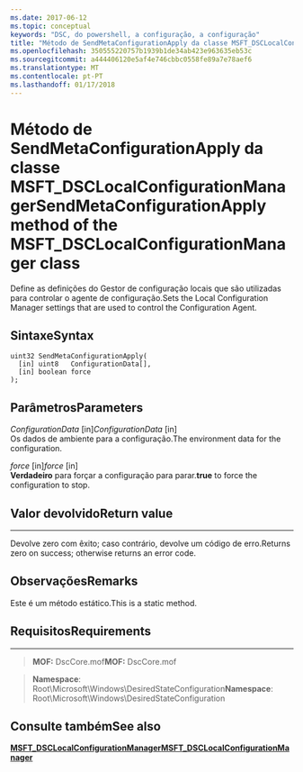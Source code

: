 ```yaml
---
ms.date: 2017-06-12
ms.topic: conceptual
keywords: "DSC, do powershell, a configuração, a configuração"
title: "Método de SendMetaConfigurationApply da classe MSFT_DSCLocalConfigurationManager"
ms.openlocfilehash: 350555220757b1939b1de34ab423e963635eb53c
ms.sourcegitcommit: a444406120e5af4e746cbbc0558fe89a7e78aef6
ms.translationtype: MT
ms.contentlocale: pt-PT
ms.lasthandoff: 01/17/2018
---
```

# <a name="sendmetaconfigurationapply-method-of-the-msftdsclocalconfigurationmanager-class"></a><span data-ttu-id="ffab7-103">Método de SendMetaConfigurationApply da classe MSFT_DSCLocalConfigurationManager</span><span class="sxs-lookup"><span data-stu-id="ffab7-103">SendMetaConfigurationApply method of the MSFT_DSCLocalConfigurationManager class</span></span>

<span data-ttu-id="ffab7-104">Define as definições do Gestor de configuração locais que são utilizadas para controlar o agente de configuração.</span><span class="sxs-lookup"><span data-stu-id="ffab7-104">Sets the Local Configuration Manager settings that are used to control the Configuration Agent.</span></span>

<a name="syntax"></a><span data-ttu-id="ffab7-105">Sintaxe</span><span class="sxs-lookup"><span data-stu-id="ffab7-105">Syntax</span></span>
------

```mof
uint32 SendMetaConfigurationApply(
  [in] uint8   ConfigurationData[],
  [in] boolean force
);
```

<a name="parameters"></a><span data-ttu-id="ffab7-106">Parâmetros</span><span class="sxs-lookup"><span data-stu-id="ffab7-106">Parameters</span></span>
----------

<span data-ttu-id="ffab7-107">*ConfigurationData* \[in\]</span><span class="sxs-lookup"><span data-stu-id="ffab7-107">*ConfigurationData* \[in\]</span></span>  
<span data-ttu-id="ffab7-108">Os dados de ambiente para a configuração.</span><span class="sxs-lookup"><span data-stu-id="ffab7-108">The environment data for the configuration.</span></span>

<span data-ttu-id="ffab7-109">*force* \[in\]</span><span class="sxs-lookup"><span data-stu-id="ffab7-109">*force* \[in\]</span></span>  
<span data-ttu-id="ffab7-110">**Verdadeiro** para forçar a configuração para parar.</span><span class="sxs-lookup"><span data-stu-id="ffab7-110">**true** to force the configuration to stop.</span></span>

## <a name="return-value"></a><span data-ttu-id="ffab7-111">Valor devolvido</span><span class="sxs-lookup"><span data-stu-id="ffab7-111">Return value</span></span>
------------

<span data-ttu-id="ffab7-112">Devolve zero com êxito; caso contrário, devolve um código de erro.</span><span class="sxs-lookup"><span data-stu-id="ffab7-112">Returns zero on success; otherwise returns an error code.</span></span>

## <a name="remarks"></a><span data-ttu-id="ffab7-113">Observações</span><span class="sxs-lookup"><span data-stu-id="ffab7-113">Remarks</span></span>

<span data-ttu-id="ffab7-114">Este é um método estático.</span><span class="sxs-lookup"><span data-stu-id="ffab7-114">This is a static method.</span></span>

## <a name="requirements"></a><span data-ttu-id="ffab7-115">Requisitos</span><span class="sxs-lookup"><span data-stu-id="ffab7-115">Requirements</span></span>
------------
><span data-ttu-id="ffab7-116">**MOF:** DscCore.mof</span><span class="sxs-lookup"><span data-stu-id="ffab7-116">**MOF:** DscCore.mof</span></span>

><span data-ttu-id="ffab7-117">**Namespace**: Root\Microsoft\Windows\DesiredStateConfiguration</span><span class="sxs-lookup"><span data-stu-id="ffab7-117">**Namespace**: Root\Microsoft\Windows\DesiredStateConfiguration</span></span>


## <a name="see-also"></a><span data-ttu-id="ffab7-118">Consulte também</span><span class="sxs-lookup"><span data-stu-id="ffab7-118">See also</span></span>


[<span data-ttu-id="ffab7-119">**MSFT_DSCLocalConfigurationManager**</span><span class="sxs-lookup"><span data-stu-id="ffab7-119">**MSFT_DSCLocalConfigurationManager**</span></span>](msft-dsclocalconfigurationmanager.md)


 

 



